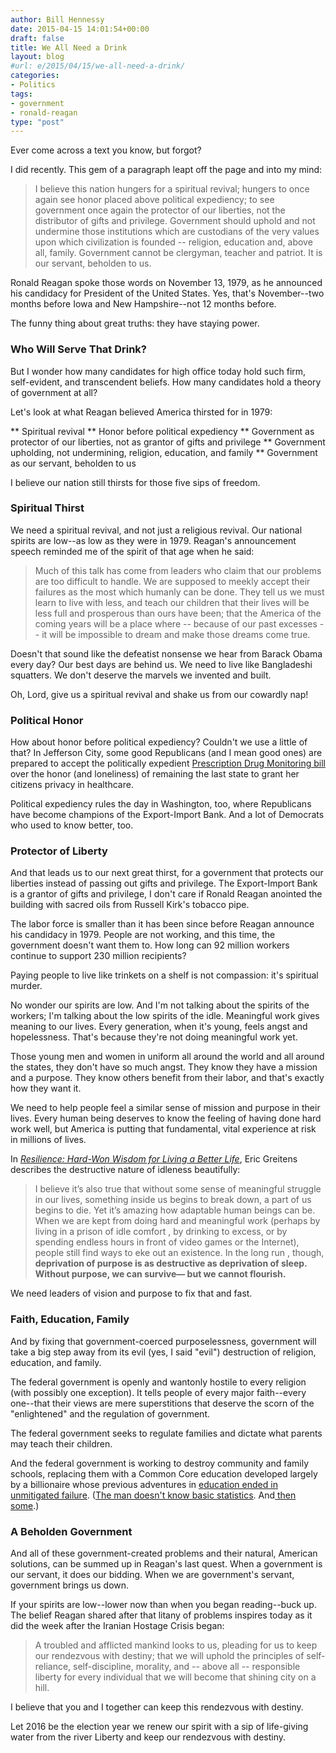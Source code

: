 ```yaml
---
author: Bill Hennessy
date: 2015-04-15 14:01:54+00:00
draft: false
title: We All Need a Drink
layout: blog
#url: e/2015/04/15/we-all-need-a-drink/
categories:
- Politics
tags:
- government
- ronald-reagan
type: "post"
---
```


Ever come across a text you know, but forgot?

I did recently. This gem of a paragraph leapt off the page and into my mind:



> I believe this nation hungers for a spiritual revival; hungers to once again see honor placed above political expediency; to see government once again the protector of our liberties, not the distributor of gifts and privilege. Government should uphold and not undermine those institutions which are custodians of the very values upon which civilization is founded -- religion, education and, above all, family. Government cannot be clergyman, teacher and patriot. It is our servant, beholden to us.



Ronald Reagan spoke those words on November 13, 1979, as he announced his candidacy for President of the United States. Yes, that's November--two months before Iowa and New Hampshire--not 12 months before.

The funny thing about great truths: they have staying power.



### Who Will Serve That Drink?



But I wonder how many candidates for high office today hold such firm, self-evident, and transcendent beliefs. How many candidates hold a theory of government at all?

Let's look at what Reagan believed America thirsted for in 1979:




** Spiritual revival
** Honor before political expediency
** Government as protector of our liberties, not as grantor of gifts and privilege
** Government upholding, not undermining, religion, education, and family
** Government as our servant, beholden to us


I believe our nation still thirsts for those five sips of freedom.



### Spiritual Thirst



We need a spiritual revival, and not just a religious revival. Our national spirits are low--as low as they were in 1979. Reagan's announcement speech reminded me of the spirit of that age when he said:



> Much of this talk has come from leaders who claim that our problems are too difficult to handle. We are supposed to meekly accept their failures as the most which humanly can be done. They tell us we must learn to live with less, and teach our children that their lives will be less full and prosperous than ours have been; that the America of the coming years will be a place where -- because of our past excesses -- it will be impossible to dream and make those dreams come true.



Doesn't that sound like the defeatist nonsense we hear from Barack Obama every day? Our best days are behind us. We need to live like Bangladeshi squatters. We don't deserve the marvels we invented and built.

Oh, Lord, give us a spiritual revival and shake us from our cowardly nap!



### Political Honor



How about honor before political expediency? Couldn't we use a little of that? In Jefferson City, some good Republicans (and I mean good ones) are prepared to accept the politically expedient [Prescription Drug Monitoring bill](https://hennessysview.com/2015/04/13/whats-in-your-medicine-cabinet/) over the honor (and loneliness) of remaining the last state to grant her citizens privacy in healthcare.

Political expediency rules the day in Washington, too, where Republicans have become champions of the Export-Import Bank. And a lot of Democrats who used to know better, too.



### Protector of Liberty



And that leads us to our next great thirst, for a government that protects our liberties instead of passing out gifts and privilege. The Export-Import Bank is a grantor of gifts and privilege, I don't care if Ronald Reagan anointed the building with sacred oils from Russell Kirk's tobacco pipe.

The labor force is smaller than it has been since before Reagan announce his candidacy in 1979. People are not working, and this time, the government doesn't want them to. How long can 92 million workers continue to support 230 million recipients?

Paying people to live like trinkets on a shelf is not compassion: it's spiritual murder.

No wonder our spirits are low. And I'm not talking about the spirits of the workers; I'm talking about the low spirits of the idle. Meaningful work gives meaning to our lives. Every generation, when it's young, feels angst and hopelessness. That's because they're not doing meaningful work yet.

Those young men and women in uniform all around the world and all around the states, they don't have so much angst. They know they have a mission and a purpose. They know others benefit from their labor, and that's exactly how they want it.

We need to help people feel a similar sense of mission and purpose in their lives. Every human being deserves to know the feeling of having done hard work well, but America is putting that fundamental, vital experience at risk in millions of lives.

In [_Resilience: Hard-Won Wisdom for Living a Better Life_](https://www.amazon.com/Resilience-Hard-Won-Wisdom-Living-Better/dp/054432398X/ref=sr_1_1?ie=UTF8&qid=1429070133&sr=8-1&keywords=resilience), Eric Greitens describes the destructive nature of idleness beautifully:



> I believe it’s also true that without some sense of meaningful struggle in our lives, something inside us begins to break down, a part of us begins to die. Yet it’s amazing how adaptable human beings can be. When we are kept from doing hard and meaningful work (perhaps by living in a prison of idle comfort , by drinking to excess, or by spending endless hours in front of video games or the Internet), people still find ways to eke out an existence. In the long run , though, **deprivation of purpose is as destructive as deprivation of sleep. Without purpose, we can survive— but we cannot flourish.**



We need leaders of vision and purpose to fix that and fast.



### Faith, Education, Family



And by fixing that government-coerced purposelessness, government will take a big step away from its evil (yes, I said "evil") destruction of religion, education, and family.

The federal government is openly and wantonly hostile to every religion (with possibly one exception). It tells people of every major faith--every one--that their views are mere superstitions that deserve the scorn of the "enlightened" and the regulation of government.

The federal government seeks to regulate families and dictate what parents may teach their children.

And the federal government is working to destroy community and family schools, replacing them with a Common Core education developed largely by a billionaire whose previous adventures in [education ended in unmitigated failure](https://marginalrevolution.com/marginalrevolution/2010/09/the-small-schools-myth.html). ([The man doesn't know basic statistics](https://www.maritzmotivation.com/blog/uncategorized/avoid-bill-gates-billion-dollar-mistake/). And[ then some](https://junkcharts.typepad.com/junk_charts/2011/04/bill-gates-should-hire-a-statistical-advisor.html).)



### A Beholden Government



And all of these government-created problems and their natural, American solutions, can be summed up in Reagan's last quest. When a government is our servant, it does our bidding. When we are government's servant, government brings us down.

If your spirits are low--lower now than when you began reading--buck up. The belief Reagan shared after that litany of problems inspires today as it did the week after the Iranian Hostage Crisis began:



> A troubled and afflicted mankind looks to us, pleading for us to keep our rendezvous with destiny; that we will uphold the principles of self-reliance, self-discipline, morality, and -- above all -- responsible liberty for every individual that we will become that shining city on a hill.

I believe that you and I together can keep this rendezvous with destiny.



Let 2016 be the election year we renew our spirit with a sip of life-giving water from the river Liberty and keep our rendezvous with destiny.


